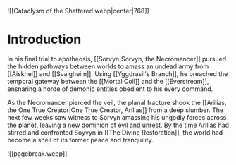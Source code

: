 ![[Cataclysm of the Shattered.webp|center|768]]
# Introduction
In his final trial to apotheosis, [[Sorvyn|Sorvyn, the Necromancer]] pursued the hidden pathways between worlds to amass an undead army from [[Aiskhel]] and [[Svalgheim]]. Using [[Yggdrasil's Branch]], he breached the temporal gateway between the [[Mortal Coil]] and the [[Everstream]], ensnaring a horde of demonic entities obedient to his every command.

As the Necromancer pierced the veil, the planal fracture shook the [[Arilias, the One True Creator|One True Creator, Arilias]] from a deep slumber. The next few weeks saw witness to Sorvyn amassing his ungodly forces across the planet, leaving a new dominion of evil and unrest. By the time Arilias had stirred and confronted Soyvyn in [[The Divine Restoration]], the world had become a shell of its former peace and tranquility.

![[pagebreak.webp]]